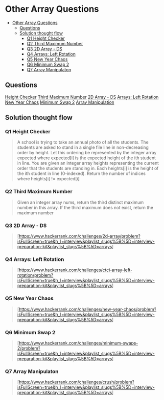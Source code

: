 # Other Array Questions

- [Other Array Questions](#other-array-questions)
  - [Questions](#questions)
  - [Solution thought flow](#solution-thought-flow)
    - [Q1 Height Checker](#q1-height-checker)
    - [Q2 Third Maximum Number](#q2-third-maximum-number)
    - [Q3 2D Array - DS](#q3-2d-array---ds)
    - [Q4 Arrays: Left Rotation](#q4-arrays-left-rotation)
    - [Q5 New Year Chaos](#q5-new-year-chaos)
    - [Q6 Minimum Swap 2](#q6-minimum-swap-2)
    - [Q7 Array Manipulaton](#q7-array-manipulaton)

## Questions

[Height Checker](../Solutions/height_checker.py)
[Third Maximum Number](../)
[2D Array - DS](../Solution)
[Arrays: Left Rotation](../)
[New Year Chaos](../Solutions)
[Minimum Swap 2](../)
[Array Manipulation](../)

## Solution thought flow

### Q1 Height Checker

> A school is trying to take an annual photo of all the students. The students are asked to stand in a single file line in non-decreasing order by height. Let this ordering be represented by the integer array expected where expected[i] is the expected height of the ith student in line.
You are given an integer array heights representing the current order that the students are standing in. Each heights[i] is the height of the ith student in line (0-indexed).
Return the number of indices where heights[i] != expected[i]

### Q2 Third Maximum Number
>Given an integer array nums, return the third distinct maximum number in this array. If the third maximum does not exist, return the maximum number

### Q3 2D Array - DS

>[https://www.hackerrank.com/challenges/2d-array/problem?isFullScreen=true&h_l=interview&playlist_slugs%5B%5D=interview-preparation-kit&playlist_slugs%5B%5D=arrays]

### Q4 Arrays: Left Rotation

>[https://www.hackerrank.com/challenges/ctci-array-left-rotation/problem?isFullScreen=true&h_l=interview&playlist_slugs%5B%5D=interview-preparation-kit&playlist_slugs%5B%5D=arrays]

### Q5 New Year Chaos

>[https://www.hackerrank.com/challenges/new-year-chaos/problem?isFullScreen=true&h_l=interview&playlist_slugs%5B%5D=interview-preparation-kit&playlist_slugs%5B%5D=arrays]

### Q6 Minimum Swap 2

>[https://www.hackerrank.com/challenges/minimum-swaps-2/problem?isFullScreen=true&h_l=interview&playlist_slugs%5B%5D=interview-preparation-kit&playlist_slugs%5B%5D=arrays]

### Q7 Array Manipulaton

>[https://www.hackerrank.com/challenges/crush/problem?isFullScreen=true&h_l=interview&playlist_slugs%5B%5D=interview-preparation-kit&playlist_slugs%5B%5D=arrays]


